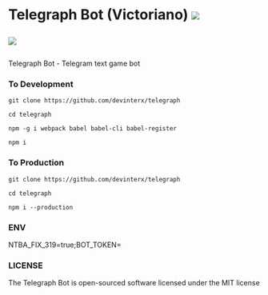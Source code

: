 <h1 align="left">Telegraph Bot (Victoriano) 

<a href="https://www.versioneye.com/user/projects/5a2c391d0fb24f595fd30fba">
<img src="https://www.versioneye.com/user/projects/5a2c391d0fb24f595fd30fba/badge.svg?style=flat"/></a>

<a href="https://codeclimate.com/github/devinterx/telegraph/maintainability"><img src="https://api.codeclimate.com/v1/badges/eaac19aec566185fd743/maintainability" /></a>

</h1>

Telegraph Bot - Telegram text game bot

### To Development
`git clone https://github.com/devinterx/telegraph`

`cd telegraph`

`npm -g i webpack babel babel-cli babel-register`

`npm i`

### To Production
`git clone https://github.com/devinterx/telegraph`

`cd telegraph`

`npm i --production`

### ENV
NTBA_FIX_319=true;BOT_TOKEN=<your-bot-token>

### LICENSE
The Telegraph Bot is open-sourced software licensed under the MIT license
